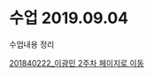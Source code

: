 # 수업 2019.09.04
수업내용 정리

[201840222_이광민 2주차 페이지로 이동](https://github.com/raim201840222/php_201840222/blob/master/201840222_이광민_2주차.pptx)
